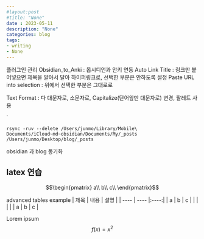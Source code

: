 ```yaml
---
#layout:post
#title: "None"
date : 2023-05-11
description: "None"
categories: blog
tags:
- writing
- None 
---
```


플러그인 관리
Obsidian_to_Anki : 옵시디언과 안키 연동
Auto Link Title : 링크만 붙어넣으면 제목을 알아서 달아 하이퍼링크로, 선택한 부분은 안하도록 설정
Paste URL into selection : 위에서 선택한 부분은 그대로로

Text Format : 다 대문자로, 소문자로, Capitalize(단어앞만 대문자로) 변경, 팔레트 사용

`
```
rsync -ruv --delete /Users/junmo/Library/Mobile\ Documents/iCloud~md~obsidian/Documents/My/_posts /Users/junmo/Desktop/blog/_posts
```
obsidian 과 blog 동기화

## latex 연습


$$\begin{pmatrix} a\\  b\\  c\\ \end{pmatrix}$$

advanced tables example
| 제목 | 내용 | 설명 |
| ---- | ---- |:----:|
| a    | b    |  c   |
|      |      |      |
| a    | b    |  c   |


Lorem ipsum $$ f(x) = x^2 $$